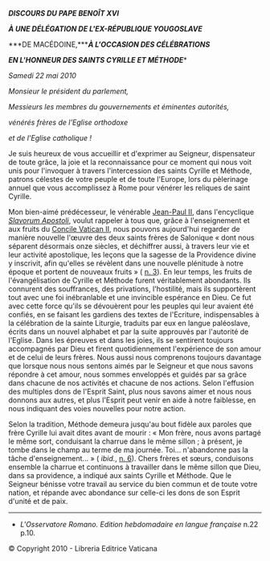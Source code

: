***DISCOURS DU PAPE BENOÎT XVI***

***À UNE DÉLÉGATION DE L'EX-RÉPUBLIQUE YOUGOSLAVE***

***DE MACÉDOINE,******À L'OCCASION DES CÉLÉBRATIONS***

***EN L'HONNEUR DES SAINTS CYRILLE ET MÉTHODE****

*Samedi* *22 mai 2010*

*Monsieur le président du parlement,*

*Messieurs les membres du gouvernements et éminentes autorités,*

*vénérés frères de l'Eglise orthodoxe*

*et de l'Eglise catholique !*

Je suis heureux de vous accueillir et d'exprimer au Seigneur, dispensateur de toute grâce, la joie et la reconnaissance pour ce moment qui nous voit unis pour l'invoquer à travers l'intercession des saints Cyrille et Méthode, patrons célestes de votre peuple et de toute l'Europe, lors du pèlerinage annuel que vous accomplissez à Rome pour vénérer les reliques de saint Cyrille.

Mon bien-aimé prédécesseur, le vénérable [Jean-Paul II](/content/john-paul-ii/fr.html), dans l'encyclique *[Slavorum Apostoli](http://www.vatican.va/edocs/FRA0078/_INDEX.HTM)*, voulut rappeler à tous que, grâce à l'enseignement et aux fruits du [Concile Vatican II](http://www.vatican.va/archive/hist_councils/ii_vatican_council/index_fr.htm), nous pouvons aujourd'hui regarder de manière nouvelle l'œuvre des deux saints frères de Salonique « dont nous séparent désormais onze siècles, et déchiffrer aussi, à travers leur vie et leur activité apostolique, les leçons que la sagesse de la Providence divine y inscrivit, afin qu'elles se révèlent dans une nouvelle plénitude à notre époque et portent de nouveaux fruits » ( [n. 3](http://www.vatican.va/edocs/FRA0078/__P1.HTM)). En leur temps, les fruits de l'évangélisation de Cyrille et Méthode furent véritablement abondants. Ils connurent des souffrances, des privations, l'hostilité, mais ils supportèrent tout avec une foi inébranlable et une invincible espérance en Dieu. Ce fut avec cette force qu'ils se dévouèrent pour les peuples qui leur avaient été confiés, en se faisant les gardiens des textes de l'Ecriture, indispensables à la célébration de la sainte Liturgie, traduits par eux en langue paléoslave, écrits dans un nouvel alphabet et par la suite approuvés par l'autorité de l'Eglise. Dans les épreuves et dans les joies, ils se sentirent toujours accompagnés par Dieu et firent quotidiennement l'expérience de son amour et de celui de leurs frères. Nous aussi nous comprenons toujours davantage que lorsque nous nous sentons aimés par le Seigneur et que nous savons répondre à cet amour, nous sommes enveloppés et guidés par sa grâce dans chacune de nos activités et chacune de nos actions. Selon l'effusion des multiples dons de l'Esprit Saint, plus nous savons aimer et nous nous donnons aux autres, et plus l'Esprit peut venir en aide à notre faiblesse, en nous indiquant des voies nouvelles pour notre action.

Selon la tradition, Méthode demeura jusqu'au bout fidèle aux paroles que frère Cyrille lui avait dites avant de mourir : « Mon frère, nous avons partagé le même sort, conduisant la charrue dans le même sillon ; à présent, je tombe dans le champ au terme de ma journée. Toi... n'abandonne pas la tâche d'enseignement... » ( *ibid.*, [n. 6](http://www.vatican.va/edocs/FRA0078/__P2.HTM)). Chers frères et sœurs, conduisons ensemble la charrue et continuons à travailler dans le même sillon que Dieu, dans sa providence, a indiqué aux saints Cyrille et Méthode. Que le Seigneur bénisse votre travail au service du bien commun et de toute votre nation, et répande avec abondance sur celle-ci les dons de son Esprit d'unité et de paix.

* * *

* *L'Osservatore Romano. Edition hebdomadaire en langue française* n.22 p.10.

© Copyright 2010 - Libreria Editrice Vaticana